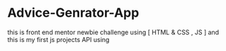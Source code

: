 # Advice-Genrator-App
this is front end mentor newbie challenge using  [  HTML &amp; CSS , JS  ]  and this is my first js projects API using 
